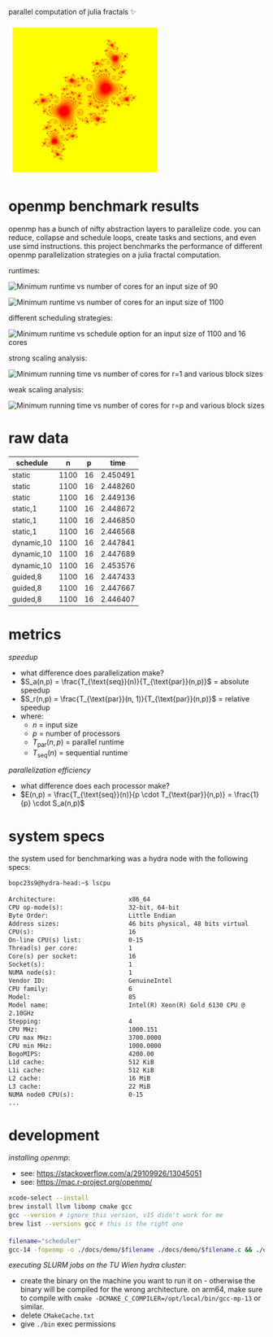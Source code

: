 parallel computation of julia fractals ✨

<img src="./julia-openmp/contrib/input1.png" width="300" height="300" />

# openmp benchmark results

openmp has a bunch of nifty abstraction layers to parallelize code. you can reduce, collapse and schedule loops, create tasks and sections, and even use simd instructions. this project benchmarks the performance of different openmp parallelization strategies on a julia fractal computation.

runtimes:

![Minimum runtime vs number of cores for an input size of
90](./docs/assets/juliap_job_90.png)

![Minimum runtime vs number of cores for an input size of
1100](./docs/assets/juliap_job_1100.png)

different scheduling strategies:

![Minimum runtime vs schedule option for an input size of 1100 and
16 cores](./docs/assets/juliap2_job.png)

strong scaling analysis:

![Minimum running time vs number of cores for r=1 and various block
sizes](./docs/assets/strong_scaling_plot.png)

weak scaling analysis:

![Minimum running time vs number of cores for r=p and various block
sizes](./docs/assets/weak_scaling_plot.png)

# raw data

| schedule   | n    | p   | time     |
| ---------- | ---- | --- | -------- |
| static     | 1100 | 16  | 2.450491 |
| static     | 1100 | 16  | 2.448260 |
| static     | 1100 | 16  | 2.449136 |
| static,1   | 1100 | 16  | 2.448672 |
| static,1   | 1100 | 16  | 2.446850 |
| static,1   | 1100 | 16  | 2.446568 |
| dynamic,10 | 1100 | 16  | 2.447841 |
| dynamic,10 | 1100 | 16  | 2.447689 |
| dynamic,10 | 1100 | 16  | 2.453576 |
| guided,8   | 1100 | 16  | 2.447433 |
| guided,8   | 1100 | 16  | 2.447667 |
| guided,8   | 1100 | 16  | 2.446407 |

# metrics

_speedup_

-   what difference does parallelization make?
-   $S_a(n,p) = \frac{T_{\text{seq}}(n)}{T_{\text{par}}(n,p)}$ = absolute speedup
-   $S_r(n,p) = \frac{T_{\text{par}}(n, 1)}{T_{\text{par}}(n,p)}$ = relative speedup
-   where:
    -   $n$ = input size
    -   $p$ = number of processors
    -   $T_{\text{par}}(n,p)$ = parallel runtime
    -   $T_{\text{seq}}(n)$ = sequential runtime

_parallelization efficiency_

-   what difference does each processor make?
-   $E(n,p) = \frac{T_{\text{seq}}(n)}{p \cdot T_{\text{par}}(n,p)} = \frac{1}{p} \cdot S_a(n,p)$

# system specs

the system used for benchmarking was a hydra node with the following specs:

```plaintext
bopc23s9@hydra-head:~$ lscpu

Architecture:                    x86_64
CPU op-mode(s):                  32-bit, 64-bit
Byte Order:                      Little Endian
Address sizes:                   46 bits physical, 48 bits virtual
CPU(s):                          16
On-line CPU(s) list:             0-15
Thread(s) per core:              1
Core(s) per socket:              16
Socket(s):                       1
NUMA node(s):                    1
Vendor ID:                       GenuineIntel
CPU family:                      6
Model:                           85
Model name:                      Intel(R) Xeon(R) Gold 6130 CPU @ 2.10GHz
Stepping:                        4
CPU MHz:                         1000.151
CPU max MHz:                     3700.0000
CPU min MHz:                     1000.0000
BogoMIPS:                        4200.00
L1d cache:                       512 KiB
L1i cache:                       512 KiB
L2 cache:                        16 MiB
L3 cache:                        22 MiB
NUMA node0 CPU(s):               0-15
...
```

# development

_installing openmp_:

-   see: https://stackoverflow.com/a/29109926/13045051
-   see: https://mac.r-project.org/openmp/

```bash
xcode-select --install
brew install llvm libomp cmake gcc
gcc --version # ignore this version, v15 didn't work for me
brew list --versions gcc # this is the right one

filename="scheduler"
gcc-14 -fopenmp -o ./docs/demo/$filename ./docs/demo/$filename.c && ./docs/demo/$filename && rm -rf ./docs/demo/$filename
```

_executing SLURM jobs on the TU Wien hydra cluster_:

-   create the binary on the machine you want to run it on - otherwise the binary will be compiled for the wrong architecture. on arm64, make sure to compile with `cmake -DCMAKE_C_COMPILER=/opt/local/bin/gcc-mp-13` or similar.
-   delete `CMakeCache.txt`
-   give `./bin` exec permissions
